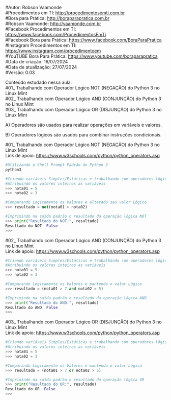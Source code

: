 #Autor: Robson Vaamonde<br>
#Procedimentos em TI: http://procedimentosemti.com.br<br>
#Bora para Prática: http://boraparapratica.com.br<br>
#Robson Vaamonde: http://vaamonde.com.br<br>
#Facebook Procedimentos em TI: https://www.facebook.com/ProcedimentosEmTi<br>
#Facebook Bora para Prática: https://www.facebook.com/BoraParaPratica<br>
#Instagram Procedimentos em TI: https://www.instagram.com/procedimentoem<br>
#YouTUBE Bora Para Prática: https://www.youtube.com/boraparapratica<br>
#Data de criação: 16/07/2024<br>
#Data de atualização: 27/07/2024<br>
#Versão: 0.03<br>

Conteúdo estudado nessa aula:<br>
#01_ Trabalhando com Operador Lógico NOT (NEGAÇÃO) do Python 3 no Linux Mint<br>
#02_ Trabalhando com Operador Lógico AND (CONJUNÇÃO) do Python 3 no Linux Mint<br>
#03_ Trabalhando com Operador Lógico OR (DISJUNÇÃO) do Python 3 no Linux Mint<br>

A) Operadores são usados ​​para realizar operações em variáveis ​​e valores.

B) Operadores lógicos são usados ​​para combinar instruções condicionais.

#01_ Trabalhando com Operador Lógico NOT (NEGAÇÃO) do Python 3 no Linux Mint<br>
Link de apoio: https://www.w3schools.com/python/python_operators.asp
```bash
#Utilizando o Shell Prompt Padrão do Python 3
python3
```
```python
#Criando variáveis Simples/Estáticas e trabalhando com operadores lógicos
#Atribuindo os valores inteiros as variáveis
>>> nota01 = 5
>>> nota02 = 3

#Comparando Logicamente os Valores e alterado seu valor Lógico
>>> resultado = not(nota01 > nota02)

#Imprimindo na saída padrão o resultado da operação lógica NOT
>>> print("Resultado do NOT:", resultado)
Resultado do NOT  False
>>>
```

#02_ Trabalhando com Operador Lógico AND (CONJUNÇÃO) do Python 3 no Linux Mint<br>
Link de apoio: https://www.w3schools.com/python/python_operators.asp
```python
#Criando variáveis Simples/Estáticas e trabalhando com operadores lógicos
#Atribuindo os valores inteiros as variáveis
>>> nota01 = 5
>>> nota02 = 3

#Comparando Logicamente os Valores e mantendo o valor Lógico
>>> resultado = (nota01 > 7 and nota02 > 5)

#Imprimindo na saída padrão o resultado da operação lógica AND
>>> print("Resultado do AND:", resultado)
Resultado do AND  False
>>>
```

#03_ Trabalhando com Operador Lógico OR (DISJUNÇÃO) do Python 3 no Linux Mint<br>
Link de apoio: https://www.w3schools.com/python/python_operators.asp
```python
#Criando variáveis Simples/Estáticas e trabalhando com operadores lógicos
#Atribuindo os valores inteiros as variáveis
>>> nota01 = 5
>>> nota02 = 3

#Comparando Logicamente os Valores e mantendo o valor Lógico
>>> resultado = (nota01 > 7 or nota02 > 5)

#Imprimindo na saída padrão o resultado da operação lógica OR
>>> print("Resultado do OR:", resultado)
Resultado do OR  False
>>> 
```
